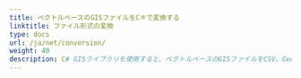 ```yaml
---
title: ベクトルベースのGISファイルをC＃で変換する
linktitle: ファイル形式の変換
type: docs
url: /ja/net/conversion/
weight: 40
description: C# GISライブラリを使用すると、ベクトルベースのGISファイルをCSV、GeoJSON、GPX、KML、Shapefile、SHP、TopoJSON、GDBなどの他の形式に変換できます。
---
```

